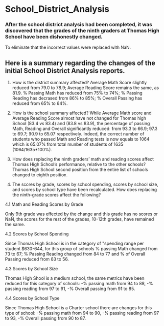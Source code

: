 # School_District_Analysis

### After the school district analysis had been completed, it was discovered that the grades of the ninth graders at Thomas High School have been dishonestly changed. 
To eliminate that the incorrect values were replaced with NaN.

## Here is a summary regarding the changes of the initial School District Analysis reports.

1. How is the district summary affected?
Average Math Score slightly reduced from 79.0 to 78.9; Average Reading Score remains the same, as 81.9.	
% Passing Math has reduced from 75% to 74%;	% Passing Reading has decrased from 86% to 85%; % Overall Passing has reduced from 65% to 64%.

2. How is the school summary affected?
While Average Math score and Average Reading Score almost have not changed for Thomas high School (83.4 vs 83.4) and (83.8 vs 83.9), the percentage of passing Math, Reading and Overall significantly reduced: from 93.3 to 66.9; 97.3 to 69.7; 90.9 to 65.07 respectively.
Indeed, the correct number of students who passed Math and Reading tests is now equals to 1064 which is 65.07% from total munber of students of 1635 (1064/1635*100%).

3. How does replacing the ninth graders’ math and reading scores affect Thomas High School’s performance, relative to the other schools?
Thomas High School second position from the entire list of schools changed to eighth position.

4. The scores by grade, scores by school spending, scores by school size, and scores by school type have been recalculated.
  How does replacing the ninth-grade scores affect the following?
  
  4.1 Math and Reading Scores by Grade
  
  Only 9th grade was effected by the change and this grade has no scores or NaN, the scores for the rest of the grades, 10-12th grades, have remained the same.
  
  4.2 Scores by School Spending
  
  Since Thomas High School is in the category of "spending range per student $630-644, for this group of schools % passing Math changed from 73 to 67; % Passing Reading changed    from 84 to 77 and % of Overall Passing reduced from 63 to 56.
  
  4.3 Scores by School Size
  
  Thomas High Shool is a medium school, the same metrics have been reduced for this category of schools:
  -% passing math from 94 to 88,
  -% passing reading from 97 to 91,
  -% Overall passing from 91 to 85.

  4.4 Scores by School Type
  
  Since Thomas High School is a Charter school there are changes for this type of school:
  -% passing math from 94 to 90,
  -% passing reading from 97 to 93,
  -% Overall passing from 90 to 87.
  
  
  
